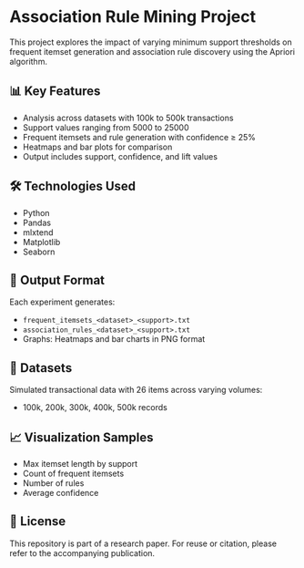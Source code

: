 # Association Rule Mining Project

This project explores the impact of varying minimum support thresholds on frequent itemset generation and association rule discovery using the Apriori algorithm.

## 📊 Key Features
- Analysis across datasets with 100k to 500k transactions
- Support values ranging from 5000 to 25000
- Frequent itemsets and rule generation with confidence ≥ 25%
- Heatmaps and bar plots for comparison
- Output includes support, confidence, and lift values

## 🛠️ Technologies Used
- Python
- Pandas
- mlxtend
- Matplotlib
- Seaborn

## 📁 Output Format
Each experiment generates:
- `frequent_itemsets_<dataset>_<support>.txt`
- `association_rules_<dataset>_<support>.txt`
- Graphs: Heatmaps and bar charts in PNG format

## 📂 Datasets
Simulated transactional data with 26 items across varying volumes:
- 100k, 200k, 300k, 400k, 500k records

## 📈 Visualization Samples
- Max itemset length by support
- Count of frequent itemsets
- Number of rules
- Average confidence

## 📄 License
This repository is part of a research paper. For reuse or citation, please refer to the accompanying publication.
